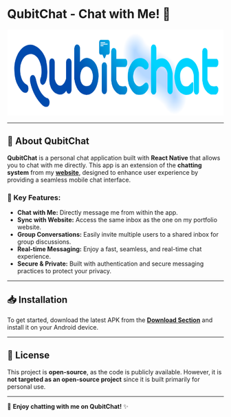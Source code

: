 # QubitChat - Chat with Me! 💬

<p align="center">
<img src="public/doc-image.png" height="200"/>
</p>

---

## 📢 About QubitChat

**QubitChat** is a personal chat application built with **React Native** that allows you to chat with me directly. This app is an extension of the **chatting system** from my [**website**](https://pras.me), designed to enhance user experience by providing a seamless mobile chat interface.

### 💬 Key Features:

- **Chat with Me:** Directly message me from within the app.
- **Sync with Website:** Access the same inbox as the one on my portfolio website.
- **Group Conversations:** Easily invite multiple users to a shared inbox for group discussions.
- **Real-time Messaging:** Enjoy a fast, seamless, and real-time chat experience.
- **Secure & Private:** Built with authentication and secure messaging practices to protect your privacy.

---

## 📥 Installation

To get started, download the latest APK from the [**Download Section**](https://github.com/PRASSamin/QubitChat/releases/) and install it on your Android device.

---

## 📄 License

This project is **open-source**, as the code is publicly available. However, it is **not targeted as an open-source project** since it is built primarily for personal use.

---

🚀 **Enjoy chatting with me on QubitChat!** ✨
